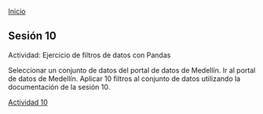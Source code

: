 <!-- No borrar o modificar -->
[Inicio](./index.md)

## Sesión 10 

Actividad: Ejercicio de filtros de datos con Pandas

Seleccionar un conjunto de datos del portal de datos de Medellín.
Ir al portal de datos de Medellín.
Aplicar 10 filtros al conjunto de datos utilizando la documentación de la sesión 10.

[Actividad 10](https://github.com/EcheverriWilmar/actividad10.git)
<!-- Su documentación aquí -->





